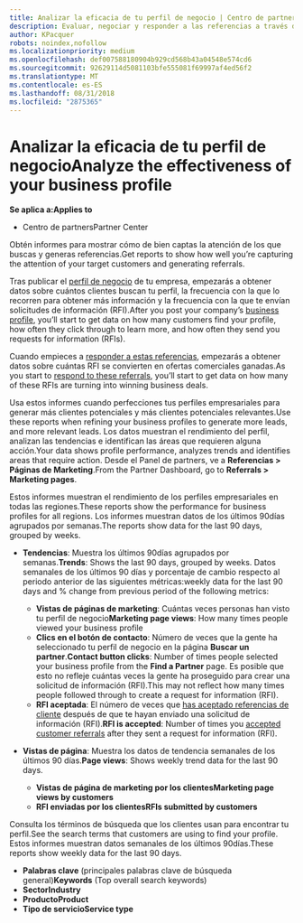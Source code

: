 ```yaml
---
title: Analizar la eficacia de tu perfil de negocio | Centro de partners
description: Evaluar, negociar y responder a las referencias a través del Centro de partners.
author: KPacquer
robots: noindex,nofollow
ms.localizationpriority: medium
ms.openlocfilehash: def007588180904b929cd568b43a04548e574cd6
ms.sourcegitcommit: 92629114d5081103bfe555081f69997af4ed56f2
ms.translationtype: MT
ms.contentlocale: es-ES
ms.lasthandoff: 08/31/2018
ms.locfileid: "2875365"
---
```

# <a name="analyze-the-effectiveness-of-your-business-profile"></a><span data-ttu-id="b0918-103">Analizar la eficacia de tu perfil de negocio</span><span class="sxs-lookup"><span data-stu-id="b0918-103">Analyze the effectiveness of your business profile</span></span>
<!-- 
https://go.microsoft.com/fwlink/?linkid=849120
-->

**<span data-ttu-id="b0918-104">Se aplica a:</span><span class="sxs-lookup"><span data-stu-id="b0918-104">Applies to</span></span>**

-  <span data-ttu-id="b0918-105">Centro de partners</span><span class="sxs-lookup"><span data-stu-id="b0918-105">Partner Center</span></span>

<span data-ttu-id="b0918-106">Obtén informes para mostrar cómo de bien captas la atención de los que buscas y generas referencias.</span><span class="sxs-lookup"><span data-stu-id="b0918-106">Get reports to show how well you’re capturing the attention of your target customers and generating referrals.</span></span>

<span data-ttu-id="b0918-107">Tras publicar el [perfil de negocio](create-a-marketing-profile.md) de tu empresa, empezarás a obtener datos sobre cuántos clientes buscan tu perfil, la frecuencia con la que lo recorren para obtener más información y la frecuencia con la que te envían solicitudes de información (RFI).</span><span class="sxs-lookup"><span data-stu-id="b0918-107">After you post your company’s [business profile](create-a-marketing-profile.md), you’ll start to get data on how many customers find your profile, how often they click through to learn more, and how often they send you requests for information (RFIs).</span></span> 

<span data-ttu-id="b0918-108">Cuando empieces a [responder a estas referencias](responding-to-referrals.md), empezarás a obtener datos sobre cuántas RFI se convierten en ofertas comerciales ganadas.</span><span class="sxs-lookup"><span data-stu-id="b0918-108">As you start to [respond to these referrals](responding-to-referrals.md), you’ll start to get data on how many of these RFIs are turning into winning business deals.</span></span>

<span data-ttu-id="b0918-109">Usa estos informes cuando perfecciones tus perfiles empresariales para generar más clientes potenciales y más clientes potenciales relevantes.</span><span class="sxs-lookup"><span data-stu-id="b0918-109">Use these reports when refining your business profiles to generate more leads, and more relevant leads.</span></span> <span data-ttu-id="b0918-110">Los datos muestran el rendimiento del perfil, analizan las tendencias e identifican las áreas que requieren alguna acción.</span><span class="sxs-lookup"><span data-stu-id="b0918-110">Your data shows profile performance, analyzes trends and identifies areas that require action.</span></span> <span data-ttu-id="b0918-111">Desde el Panel de partners, ve a **Referencias > Páginas de Marketing**.</span><span class="sxs-lookup"><span data-stu-id="b0918-111">From the Partner Dashboard, go to **Referrals > Marketing pages**.</span></span>

<span data-ttu-id="b0918-112">Estos informes muestran el rendimiento de los perfiles empresariales en todas las regiones.</span><span class="sxs-lookup"><span data-stu-id="b0918-112">These reports show the performance for business profiles for all regions.</span></span> <span data-ttu-id="b0918-113">Los informes muestran datos de los últimos 90días agrupados por semanas.</span><span class="sxs-lookup"><span data-stu-id="b0918-113">The reports show data for the last 90 days, grouped by weeks.</span></span>

*  <span data-ttu-id="b0918-114">**Tendencias**: Muestra los últimos 90días agrupados por semanas.</span><span class="sxs-lookup"><span data-stu-id="b0918-114">**Trends**: Shows the last 90 days, grouped by weeks.</span></span> <span data-ttu-id="b0918-115">Datos semanales de los últimos 90 días y porcentaje de cambio respecto al periodo anterior de las siguientes métricas:</span><span class="sxs-lookup"><span data-stu-id="b0918-115">weekly data for the last 90 days and % change from previous period of the following metrics:</span></span>

   * <span data-ttu-id="b0918-116">**Vistas de páginas de marketing**: Cuántas veces personas han visto tu perfil de negocio</span><span class="sxs-lookup"><span data-stu-id="b0918-116">**Marketing page views**: How many times people viewed your business profile</span></span>
   * <span data-ttu-id="b0918-117">**Clics en el botón de contacto**: Número de veces que la gente ha seleccionado tu perfil de negocio en la página **Buscar un partner**.</span><span class="sxs-lookup"><span data-stu-id="b0918-117">**Contact button clicks**: Number of times people selected your business profile from the **Find a Partner** page.</span></span> <span data-ttu-id="b0918-118">Es posible que esto no refleje cuántas veces la gente ha proseguido para crear una solicitud de información (RFI).</span><span class="sxs-lookup"><span data-stu-id="b0918-118">This may not reflect how many times people followed through to create a request for information (RFI).</span></span>
   * <span data-ttu-id="b0918-119">**RFI aceptada**: El número de veces que [has aceptado referencias de cliente](responding-to-referrals.md) después de que te hayan enviado una solicitud de información (RFI).</span><span class="sxs-lookup"><span data-stu-id="b0918-119">**RFI is accepted**: Number of times you [accepted customer referrals](responding-to-referrals.md) after they sent a request for information (RFI).</span></span>


*  <span data-ttu-id="b0918-120">**Vistas de página**: Muestra los datos de tendencia semanales de los últimos 90 días.</span><span class="sxs-lookup"><span data-stu-id="b0918-120">**Page views**: Shows weekly trend data for the last 90 days.</span></span>
   *  **<span data-ttu-id="b0918-121">Vistas de página de marketing por los clientes</span><span class="sxs-lookup"><span data-stu-id="b0918-121">Marketing page views by customers</span></span>**
   *  **<span data-ttu-id="b0918-122">RFI enviadas por los clientes</span><span class="sxs-lookup"><span data-stu-id="b0918-122">RFIs submitted by customers</span></span>**

<span data-ttu-id="b0918-123">Consulta los términos de búsqueda que los clientes usan para encontrar tu perfil.</span><span class="sxs-lookup"><span data-stu-id="b0918-123">See the search terms that customers are using to find your profile.</span></span> <span data-ttu-id="b0918-124">Estos informes muestran datos semanales de los últimos 90días.</span><span class="sxs-lookup"><span data-stu-id="b0918-124">These reports show weekly data for the last 90 days.</span></span>

*  <span data-ttu-id="b0918-125">**Palabras clave** (principales palabras clave de búsqueda general)</span><span class="sxs-lookup"><span data-stu-id="b0918-125">**Keywords** (Top overall search keywords)</span></span> 
*  **<span data-ttu-id="b0918-126">Sector</span><span class="sxs-lookup"><span data-stu-id="b0918-126">Industry</span></span>**
*  **<span data-ttu-id="b0918-127">Producto</span><span class="sxs-lookup"><span data-stu-id="b0918-127">Product</span></span>**
*  **<span data-ttu-id="b0918-128">Tipo de servicio</span><span class="sxs-lookup"><span data-stu-id="b0918-128">Service type</span></span>**

